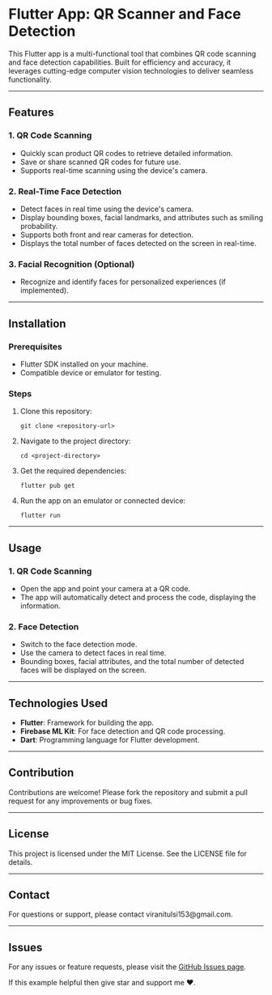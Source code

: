 <h1>Flutter App: QR Scanner and Face Detection</h1>
<p>This Flutter app is a multi-functional tool that combines QR code scanning and face detection capabilities. Built for efficiency and accuracy, it leverages cutting-edge computer vision technologies to deliver seamless functionality.</p>

<hr>

<h2>Features</h2>

<h3>1. QR Code Scanning</h3>
<ul>
    <li>Quickly scan product QR codes to retrieve detailed information.</li>
    <li>Save or share scanned QR codes for future use.</li>
    <li>Supports real-time scanning using the device's camera.</li>
</ul>

<h3>2. Real-Time Face Detection</h3>
<ul>
    <li>Detect faces in real time using the device's camera.</li>
    <li>Display bounding boxes, facial landmarks, and attributes such as smiling probability.</li>
    <li>Supports both front and rear cameras for detection.</li>
    <li>Displays the total number of faces detected on the screen in real-time.</li>
</ul>

<h3>3. Facial Recognition (Optional)</h3>
<ul>
    <li>Recognize and identify faces for personalized experiences (if implemented).</li>
</ul>

<hr>

<h2>Installation</h2>

<h3>Prerequisites</h3>
<ul>
    <li>Flutter SDK installed on your machine.</li>
    <li>Compatible device or emulator for testing.</li>
</ul>

<h3>Steps</h3>
<ol>
    <li>Clone this repository:
        <pre><code>git clone &lt;repository-url&gt;</code></pre>
    </li>
    <li>Navigate to the project directory:
        <pre><code>cd &lt;project-directory&gt;</code></pre>
    </li>
    <li>Get the required dependencies:
        <pre><code>flutter pub get</code></pre>
    </li>
    <li>Run the app on an emulator or connected device:
        <pre><code>flutter run</code></pre>
    </li>
</ol>

<hr>

<h2>Usage</h2>

<h3>1. QR Code Scanning</h3>
<ul>
    <li>Open the app and point your camera at a QR code.</li>
    <li>The app will automatically detect and process the code, displaying the information.</li>
</ul>

<h3>2. Face Detection</h3>
<ul>
    <li>Switch to the face detection mode.</li>
    <li>Use the camera to detect faces in real time.</li>
    <li>Bounding boxes, facial attributes, and the total number of detected faces will be displayed on the screen.</li>
</ul>

<hr>

<h2>Technologies Used</h2>
<ul>
    <li><strong>Flutter</strong>: Framework for building the app.</li>
    <li><strong>Firebase ML Kit</strong>: For face detection and QR code processing.</li>
    <li><strong>Dart</strong>: Programming language for Flutter development.</li>
</ul>

<hr>

<h2>Contribution</h2>
<p>Contributions are welcome! Please fork the repository and submit a pull request for any improvements or bug fixes.</p>

<hr>

<h2>License</h2>
<p>This project is licensed under the MIT License. See the LICENSE file for details.</p>

<hr>

<h2>Contact</h2>
<p>For questions or support, please contact viranitulsi153@gmail.com.</p>
<hr>

<h2>Issues</h2>
<p>For any issues or feature requests, please visit the <a href="https://github.com/iamtvirani/ml_kit_Example/issues">GitHub Issues page</a>.</p>

<p>If this example helpful then give star and support me ♥️</a>.</p>
